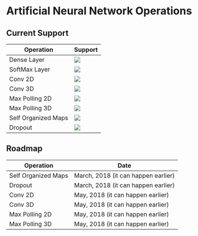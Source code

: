 # Artificial Neural Network Operations

## Current Support

Operation | Support
------------ | -------------
Dense Layer | ![](https://raw.githubusercontent.com/snownz/Virtual-Intelligence/Git/Info/images/ok.png)
SoftMax Layer | ![](https://raw.githubusercontent.com/snownz/Virtual-Intelligence/Git/Info/images/ok.png)
Conv 2D | ![](https://raw.githubusercontent.com/snownz/Virtual-Intelligence/Git/Info/images/not.png)
Conv 3D | ![](https://raw.githubusercontent.com/snownz/Virtual-Intelligence/Git/Info/images/not.png)
Max Polling 2D | ![](https://raw.githubusercontent.com/snownz/Virtual-Intelligence/Git/Info/images/not.png)
Max Polling 3D | ![](https://raw.githubusercontent.com/snownz/Virtual-Intelligence/Git/Info/images/not.png)
Self Organized Maps | ![](https://raw.githubusercontent.com/snownz/Virtual-Intelligence/Git/Info/images/not.png)
Dropout | ![](https://raw.githubusercontent.com/snownz/Virtual-Intelligence/Git/Info/images/not.png)

## Roadmap
Operation | Date
------------ | -------------
Self Organized Maps | March, 2018 (it can happen earlier)
Dropout | March, 2018 (it can happen earlier)
Conv 2D | May, 2018 (it can happen earlier)
Conv 3D | May, 2018 (it can happen earlier)
Max Polling 2D | May, 2018 (it can happen earlier)
Max Polling 3D | May, 2018 (it can happen earlier)

